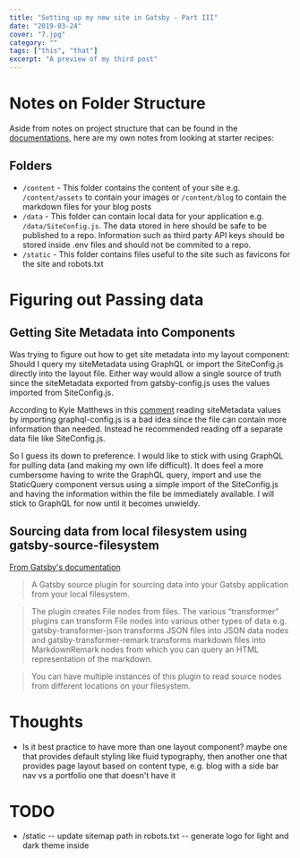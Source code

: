 ```yaml
---
title: "Setting up my new site in Gatsby - Part III"
date: "2019-03-24"
cover: "7.jpg"
category: ""
tags: ["this", "that"]
excerpt: "A preview of my third post"
---
```


# Notes on Folder Structure

Aside from notes on project structure that can be found in the [documentations](https://www.gatsbyjs.org/docs/gatsby-project-structure/), here are my own notes from looking at starter recipes:

## Folders

- `/content` - This folder contains the content of your site e.g. `/content/assets` to contain your images or `/content/blog` to contain the markdown files for your blog posts
- `/data` - This folder can contain local data for your application e.g. `/data/SiteConfig.js`. The data stored in here should be safe to be published to a repo. Information such as third party API keys should be stored inside .env files and should not be commited to a repo.
- `/static` - This folder contains files useful to the site such as favicons for the site and robots.txt

# Figuring out Passing data

## Getting Site Metadata into Components

Was trying to figure out how to get site metadata into my layout component: Should I query my siteMetadata using GraphQL or import the SiteConfig.js directly into the layout file. Either way would allow a single source of truth since the siteMetadata exported from gatsby-config.js uses the values imported from SiteConfig.js.

According to Kyle Matthews in this [comment](https://github.com/gatsbyjs/gatsby/issues/1781#issuecomment-322475987) reading siteMetadata values by importing graphql-config.js is a bad idea since the file can contain more information than needed. Instead he recommended reading off a separate data file like SiteConfig.js.

So I guess its down to preference. I would like to stick with using GraphQL for pulling data (and making my own life difficult). It does feel a more cumbersome having to write the GraphQL query, import and use the StaticQuery component versus using a simple import of the SiteConfig.js and having the information within the file be immediately available. I will stick to GraphQL for now until it becomes unwieldy.

## Sourcing data from local filesystem using gatsby-source-filesystem

[From Gatsby's documentation](https://www.gatsbyjs.org/packages/gatsby-source-filesystem/?=gatsby-source)

> A Gatsby source plugin for sourcing data into your Gatsby application from your local filesystem.

> The plugin creates File nodes from files. The various “transformer” plugins can transform File nodes into various other types of data e.g. gatsby-transformer-json transforms JSON files into JSON data nodes and gatsby-transformer-remark transforms markdown files into MarkdownRemark nodes from which you can query an HTML representation of the markdown.

> You can have multiple instances of this plugin to read source nodes from different locations on your filesystem.

# Thoughts

- Is it best practice to have more than one layout component? maybe one that provides default styling like fluid typography, then another one that provides page layout based on content type, e.g. blog with a side bar nav vs a portfolio one that doesn't have it

# TODO

- /static
  -- update sitemap path in robots.txt
  -- generate logo for light and dark theme inside
